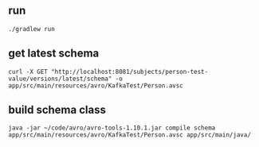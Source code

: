 ## run
``` 
./gradlew run
```

## get latest schema 
``` 
curl -X GET "http://localhost:8081/subjects/person-test-value/versions/latest/schema" -o app/src/main/resources/avro/KafkaTest/Person.avsc
```

## build schema class
``` 
java -jar ~/code/avro/avro-tools-1.10.1.jar compile schema app/src/main/resources/avro/KafkaTest/Person.avsc app/src/main/java/
```